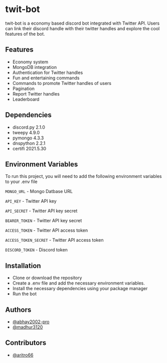 
# twit-bot

twit-bot is a economy based discord bot integrated with Twitter API. Users can link their discord handle with their twitter handles and explore the cool features of the bot.



## Features

- Economy system
- MongoDB integration
- Authentication for Twitter handles
- Fun and entertaining commands
- Commands to promote Twitter handles of users
- Pagination 
- Report Twitter handles
- Leaderboard


## Dependencies

- discord.py 2.1.0
- tweepy 4.9.0
- pymongo 4.3.3
- dnspython 2.2.1 
- certifi 2021.5.30
## Environment Variables

To run this project, you will need to add the following environment variables to your .env file

`MONGO_URL` - Mongo Datbase URL

`API_KEY` - Twitter API key

`API_SECRET` - Twitter API key secret

`BEARER_TOKEN` - Twitter API key secret

`ACCESS_TOKEN` - Twitter API access token

`ACCESS_TOKEN_SECRET` - Twitter API access token

`DISCORD_TOKEN` - Discord token


## Installation
- Clone or download the repository
- Create a .env file and add the necessary environment variables.
- Install the necessary dependencies using your package manager
- Run the bot

    
## Authors

- [@abhay2002-pro](https://github.com/abhay2002-pro)
- [@madhur3120](https://github.com/madhur3120)


## Contributors

- [@aritro66](https://github.com/aritro66)